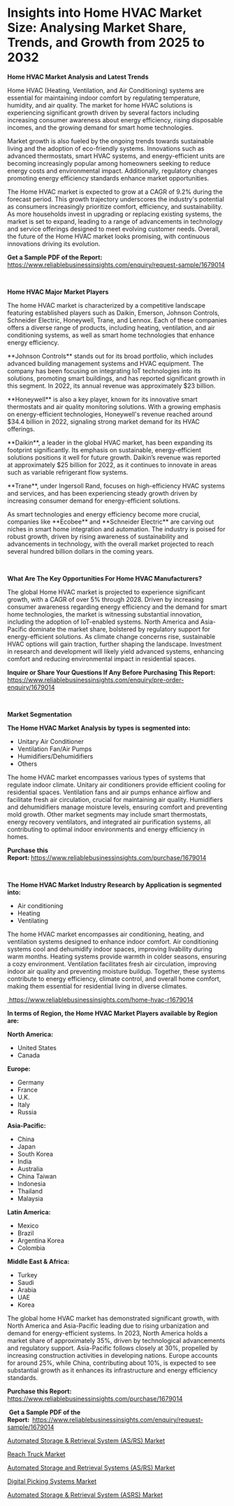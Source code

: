 <p><h1>Insights into Home HVAC Market Size: Analysing Market Share, Trends, and Growth from 2025 to 2032</h1></p><p><strong>Home HVAC Market Analysis and Latest Trends</strong></p>
<p><p>Home HVAC (Heating, Ventilation, and Air Conditioning) systems are essential for maintaining indoor comfort by regulating temperature, humidity, and air quality. The market for home HVAC solutions is experiencing significant growth driven by several factors including increasing consumer awareness about energy efficiency, rising disposable incomes, and the growing demand for smart home technologies.</p><p>Market growth is also fueled by the ongoing trends towards sustainable living and the adoption of eco-friendly systems. Innovations such as advanced thermostats, smart HVAC systems, and energy-efficient units are becoming increasingly popular among homeowners seeking to reduce energy costs and environmental impact. Additionally, regulatory changes promoting energy efficiency standards enhance market opportunities.</p><p>The Home HVAC market is expected to grow at a CAGR of 9.2% during the forecast period. This growth trajectory underscores the industry's potential as consumers increasingly prioritize comfort, efficiency, and sustainability. As more households invest in upgrading or replacing existing systems, the market is set to expand, leading to a range of advancements in technology and service offerings designed to meet evolving customer needs. Overall, the future of the Home HVAC market looks promising, with continuous innovations driving its evolution.</p></p>
<p><strong>Get a Sample PDF of the Report:&nbsp;</strong> <a href="https://www.reliablebusinessinsights.com/enquiry/request-sample/1679014?utm_campaign=1877&utm_medium=2&utm_source=Github&utm_content=ia&utm_term=24032025&utm_id=home-hvac">https://www.reliablebusinessinsights.com/enquiry/request-sample/1679014</a></p>
<p>&nbsp;</p>
<p><strong>Home HVAC Major Market Players</strong></p>
<p><p>The home HVAC market is characterized by a competitive landscape featuring established players such as Daikin, Emerson, Johnson Controls, Schneider Electric, Honeywell, Trane, and Lennox. Each of these companies offers a diverse range of products, including heating, ventilation, and air conditioning systems, as well as smart home technologies that enhance energy efficiency.</p><p>**Johnson Controls** stands out for its broad portfolio, which includes advanced building management systems and HVAC equipment. The company has been focusing on integrating IoT technologies into its solutions, promoting smart buildings, and has reported significant growth in this segment. In 2022, its annual revenue was approximately $23 billion.</p><p>**Honeywell** is also a key player, known for its innovative smart thermostats and air quality monitoring solutions. With a growing emphasis on energy-efficient technologies, Honeywell's revenue reached around $34.4 billion in 2022, signaling strong market demand for its HVAC offerings.</p><p>**Daikin**, a leader in the global HVAC market, has been expanding its footprint significantly. Its emphasis on sustainable, energy-efficient solutions positions it well for future growth. Daikin’s revenue was reported at approximately $25 billion for 2022, as it continues to innovate in areas such as variable refrigerant flow systems.</p><p>**Trane**, under Ingersoll Rand, focuses on high-efficiency HVAC systems and services, and has been experiencing steady growth driven by increasing consumer demand for energy-efficient solutions.</p><p>As smart technologies and energy efficiency become more crucial, companies like **Ecobee** and **Schneider Electric** are carving out niches in smart home integration and automation. The industry is poised for robust growth, driven by rising awareness of sustainability and advancements in technology, with the overall market projected to reach several hundred billion dollars in the coming years.</p></p>
<p>&nbsp;</p>
<p><strong>What Are The Key Opportunities For Home HVAC Manufacturers?</strong></p>
<p><p>The global Home HVAC market is projected to experience significant growth, with a CAGR of over 5% through 2028. Driven by increasing consumer awareness regarding energy efficiency and the demand for smart home technologies, the market is witnessing substantial innovation, including the adoption of IoT-enabled systems. North America and Asia-Pacific dominate the market share, bolstered by regulatory support for energy-efficient solutions. As climate change concerns rise, sustainable HVAC options will gain traction, further shaping the landscape. Investment in research and development will likely yield advanced systems, enhancing comfort and reducing environmental impact in residential spaces.</p></p>
<p><strong>Inquire or Share Your Questions If Any Before Purchasing This Report:</strong> <a href="https://www.reliablebusinessinsights.com/enquiry/pre-order-enquiry/1679014?utm_campaign=1877&utm_medium=2&utm_source=Github&utm_content=ia&utm_term=24032025&utm_id=home-hvac">https://www.reliablebusinessinsights.com/enquiry/pre-order-enquiry/1679014</a></p>
<p>&nbsp;</p>
<p><strong>Market Segmentation</strong></p>
<p><strong>The Home HVAC Market Analysis by types is segmented into:</strong></p>
<p><ul><li>Unitary Air Conditioner</li><li>Ventilation Fan/Air Pumps</li><li>Humidifiers/Dehumidifiers</li><li>Others</li></ul></p>
<p><p>The home HVAC market encompasses various types of systems that regulate indoor climate. Unitary air conditioners provide efficient cooling for residential spaces. Ventilation fans and air pumps enhance airflow and facilitate fresh air circulation, crucial for maintaining air quality. Humidifiers and dehumidifiers manage moisture levels, ensuring comfort and preventing mold growth. Other market segments may include smart thermostats, energy recovery ventilators, and integrated air purification systems, all contributing to optimal indoor environments and energy efficiency in homes.</p></p>
<p><strong>Purchase this Report:&nbsp;</strong><a href="https://www.reliablebusinessinsights.com/purchase/1679014?utm_campaign=1877&utm_medium=2&utm_source=Github&utm_content=ia&utm_term=24032025&utm_id=home-hvac">https://www.reliablebusinessinsights.com/purchase/1679014</a></p>
<p>&nbsp;</p>
<p><strong>The Home HVAC Market Industry Research by Application is segmented into:</strong></p>
<p><ul><li>Air conditioning</li><li>Heating</li><li>Ventilating</li></ul></p>
<p><p>The home HVAC market encompasses air conditioning, heating, and ventilation systems designed to enhance indoor comfort. Air conditioning systems cool and dehumidify indoor spaces, improving livability during warm months. Heating systems provide warmth in colder seasons, ensuring a cozy environment. Ventilation facilitates fresh air circulation, improving indoor air quality and preventing moisture buildup. Together, these systems contribute to energy efficiency, climate control, and overall home comfort, making them essential for residential living in diverse climates.</p></p>
<p><a href="https://www.reliablebusinessinsights.com/home-hvac-r1679014?utm_campaign=1877&utm_medium=2&utm_source=Github&utm_content=ia&utm_term=24032025&utm_id=home-hvac">&nbsp;https://www.reliablebusinessinsights.com/home-hvac-r1679014</a></p>
<p><strong>In terms of Region, the Home HVAC Market Players available by Region are:</strong></p>
<p>
    <p> <strong> North America: </strong>
        <ul>
            <li>United States</li>
            <li>Canada</li>
        </ul>
        </p> 
    <p> <strong> Europe: </strong>
        <ul>
            <li>Germany</li>
            <li>France</li>
            <li>U.K.</li>
            <li>Italy</li>
            <li>Russia</li>
        </ul>
        </p> 
    <p> <strong> Asia-Pacific: </strong>
        <ul>
            <li>China</li>
            <li>Japan</li>
            <li>South Korea</li>
            <li>India</li>
            <li>Australia</li>
            <li>China Taiwan</li>
            <li>Indonesia</li>
            <li>Thailand</li>
            <li>Malaysia</li>
        </ul>
        </p> 
    <p> <strong> Latin America: </strong>
        <ul>
            <li>Mexico</li>
            <li>Brazil</li>
            <li>Argentina Korea</li>
            <li>Colombia</li>
        </ul>
        </p> 
    <p> <strong> Middle East & Africa: </strong>
        <ul>
            <li>Turkey</li>
            <li>Saudi</li>
            <li>Arabia</li>
            <li>UAE</li>
            <li>Korea</li>
        </ul>
    </p>
    </p>
<p><p>The global home HVAC market has demonstrated significant growth, with North America and Asia-Pacific leading due to rising urbanization and demand for energy-efficient systems. In 2023, North America holds a market share of approximately 35%, driven by technological advancements and regulatory support. Asia-Pacific follows closely at 30%, propelled by increasing construction activities in developing nations. Europe accounts for around 25%, while China, contributing about 10%, is expected to see substantial growth as it enhances its infrastructure and energy efficiency standards.</p></p>
<p><strong>Purchase this Report: </strong><a href="https://www.reliablebusinessinsights.com/purchase/1679014?utm_campaign=1877&utm_medium=2&utm_source=Github&utm_content=ia&utm_term=24032025&utm_id=home-hvac">https://www.reliablebusinessinsights.com/purchase/1679014</a></p>
<p>&nbsp;<strong>Get a Sample PDF of the Report:&nbsp;&nbsp;</strong><a href="https://www.reliablebusinessinsights.com/enquiry/request-sample/1679014?utm_campaign=1877&utm_medium=2&utm_source=Github&utm_content=ia&utm_term=24032025&utm_id=home-hvac">https://www.reliablebusinessinsights.com/enquiry/request-sample/1679014</a></p>
<p><strong></strong></p>
<p><p><a href="https://github.com/swaftaenglem/Market-Research-Report-List-1/blob/main/automated-storage-retrieval-system-asrs-market.md?utm_campaign=1877&utm_medium=2&utm_source=Github&utm_content=ia&utm_term=24032025&utm_id=home-hvac">Automated Storage & Retrieval System (AS/RS) Market</a></p><p><a href="https://github.com/porstgowinjq/Market-Research-Report-List-1/blob/main/reach-truck-market.md?utm_campaign=1877&utm_medium=2&utm_source=Github&utm_content=ia&utm_term=24032025&utm_id=home-hvac">Reach Truck Market</a></p><p><a href="https://github.com/blauetrelawz/Market-Research-Report-List-1/blob/main/automated-storage-and-retrieval-systems-asrs-market.md?utm_campaign=1877&utm_medium=2&utm_source=Github&utm_content=ia&utm_term=24032025&utm_id=home-hvac">Automated Storage and Retrieval Systems (AS/RS) Market</a></p><p><a href="https://github.com/amagloeaad54/Market-Research-Report-List-1/blob/main/digital-picking-systems-market.md?utm_campaign=1877&utm_medium=2&utm_source=Github&utm_content=ia&utm_term=24032025&utm_id=home-hvac">Digital Picking Systems Market</a></p><p><a href="https://github.com/gassmkalay/Market-Research-Report-List-1/blob/main/automated-storage-retrieval-system-asrs-market.md?utm_campaign=1877&utm_medium=2&utm_source=Github&utm_content=ia&utm_term=24032025&utm_id=home-hvac">Automated Storage & Retrieval System (ASRS) Market</a></p></p>